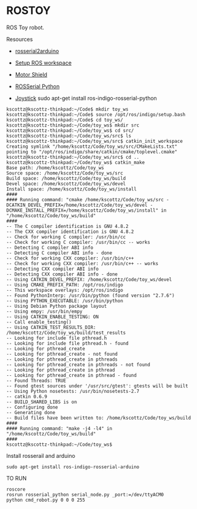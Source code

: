 # ROSTOY
ROS Toy robot. 

Resources

* [rosserial2arduino](http://wiki.ros.org/rosserial_arduino/Tutorials/Arduino%20IDE%20Setup)

* [Setup ROS workspace](http://wiki.ros.org/catkin/Tutorials/create_a_workspace)
* [Motor Shield](http://playground.arduino.cc/MotorControlShieldV3/0)
* [ROSSerial Python](http://wiki.ros.org/rosserial_python)
* [Joystick](http://wiki.ros.org/joy/Tutorials/ConfiguringALinuxJoystick)
sudo apt-get install ros-indigo-rosserial-python

```
kscottz@kscottz-thinkpad:~/Code$ mkdir toy_ws
kscottz@kscottz-thinkpad:~/Code$ source /opt/ros/indigo/setup.bash 
kscottz@kscottz-thinkpad:~/Code$ cd toy_ws/
kscottz@kscottz-thinkpad:~/Code/toy_ws$ mkdir src
kscottz@kscottz-thinkpad:~/Code/toy_ws$ cd src/
kscottz@kscottz-thinkpad:~/Code/toy_ws/src$ ls
kscottz@kscottz-thinkpad:~/Code/toy_ws/src$ catkin_init_workspace 
Creating symlink "/home/kscottz/Code/toy_ws/src/CMakeLists.txt" pointing to "/opt/ros/indigo/share/catkin/cmake/toplevel.cmake"
kscottz@kscottz-thinkpad:~/Code/toy_ws/src$ cd ..
kscottz@kscottz-thinkpad:~/Code/toy_ws$ catkin_make
Base path: /home/kscottz/Code/toy_ws
Source space: /home/kscottz/Code/toy_ws/src
Build space: /home/kscottz/Code/toy_ws/build
Devel space: /home/kscottz/Code/toy_ws/devel
Install space: /home/kscottz/Code/toy_ws/install
####
#### Running command: "cmake /home/kscottz/Code/toy_ws/src -DCATKIN_DEVEL_PREFIX=/home/kscottz/Code/toy_ws/devel -DCMAKE_INSTALL_PREFIX=/home/kscottz/Code/toy_ws/install" in "/home/kscottz/Code/toy_ws/build"
####
-- The C compiler identification is GNU 4.8.2
-- The CXX compiler identification is GNU 4.8.2
-- Check for working C compiler: /usr/bin/cc
-- Check for working C compiler: /usr/bin/cc -- works
-- Detecting C compiler ABI info
-- Detecting C compiler ABI info - done
-- Check for working CXX compiler: /usr/bin/c++
-- Check for working CXX compiler: /usr/bin/c++ -- works
-- Detecting CXX compiler ABI info
-- Detecting CXX compiler ABI info - done
-- Using CATKIN_DEVEL_PREFIX: /home/kscottz/Code/toy_ws/devel
-- Using CMAKE_PREFIX_PATH: /opt/ros/indigo
-- This workspace overlays: /opt/ros/indigo
-- Found PythonInterp: /usr/bin/python (found version "2.7.6") 
-- Using PYTHON_EXECUTABLE: /usr/bin/python
-- Using Debian Python package layout
-- Using empy: /usr/bin/empy
-- Using CATKIN_ENABLE_TESTING: ON
-- Call enable_testing()
-- Using CATKIN_TEST_RESULTS_DIR: /home/kscottz/Code/toy_ws/build/test_results
-- Looking for include file pthread.h
-- Looking for include file pthread.h - found
-- Looking for pthread_create
-- Looking for pthread_create - not found
-- Looking for pthread_create in pthreads
-- Looking for pthread_create in pthreads - not found
-- Looking for pthread_create in pthread
-- Looking for pthread_create in pthread - found
-- Found Threads: TRUE  
-- Found gtest sources under '/usr/src/gtest': gtests will be built
-- Using Python nosetests: /usr/bin/nosetests-2.7
-- catkin 0.6.9
-- BUILD_SHARED_LIBS is on
-- Configuring done
-- Generating done
-- Build files have been written to: /home/kscottz/Code/toy_ws/build
####
#### Running command: "make -j4 -l4" in "/home/kscottz/Code/toy_ws/build"
####
kscottz@kscottz-thinkpad:~/Code/toy_ws$ 
```

Install rosserail and arduino

```
sudo apt-get install ros-indigo-rosserial-arduino
```


TO RUN

```
roscore
rosrun rosserial_python serial_node.py _port:=/dev/ttyACM0
python cmd_robot.py 0 0 0 255
```
